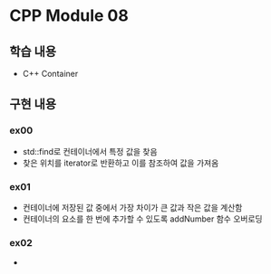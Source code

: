# CPP Module 08

## 학습 내용
- C++ Container

## 구현 내용

### ex00
- std::find로 컨테이너에서 특정 값을 찾음
- 찾은 위치를 iterator로 반환하고 이를 참조하여 값을 가져옴

### ex01
- 컨테이너에 저장된 값 중에서 가장 차이가 큰 값과 작은 값을 계산함
- 컨테이너의 요소를 한 번에 추가할 수 있도록 addNumber 함수 오버로딩

### ex02
- 
